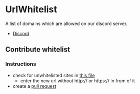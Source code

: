 # UrlWhitelist
A list of domains which are allowed on our discord server.
- [Discord](https://discord.com/invite/3JuHDm8)

## **Contribute whitelist**

### **Instructions**
- check for unwhitelisted sites in [this file](https://github.com/TechsCode-Team/UrlWhitelist/blob/main/urls.txt)
  - enter the new url without http:// or https:// in from of it
- create a [pull request](https://github.com/TechsCode-Team/UrlWhitelist/pulls)
